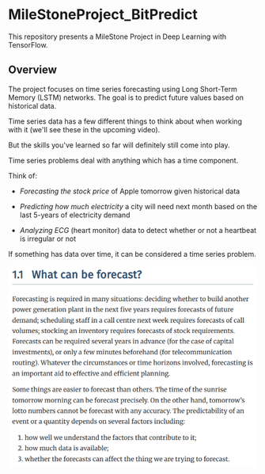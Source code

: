 # MileStoneProject_BitPredict
This repository presents a MileStone Project in Deep Learning with TensorFlow.

## Overview
The project focuses on time series forecasting using Long Short-Term Memory (LSTM) networks. The goal is to predict future values based on historical data.

Time series data has a few different things to think about when working with it (we'll see these in the upcoming video).

But the skills you've learned so far will definitely still come into play.

Time series problems deal with anything which has a time component.

Think of:

- *Forecasting the stock price* of Apple tomorrow given historical data

- *Predicting how much electricity* a city will need next month based on the last 5-years of electricity demand

- *Analyzing ECG* (heart monitor) data to detect whether or not a heartbeat is irregular or not

If something has data over time, it can be considered a time series problem.

![alt text](img/forecast.png)
